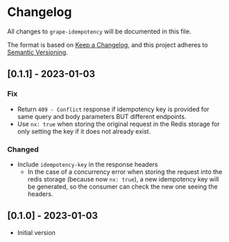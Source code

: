 # Changelog
All changes to `grape-idempotency` will be documented in this file.

The format is based on [Keep a Changelog](https://keepachangelog.com/en/1.0.0/),
and this project adheres to [Semantic Versioning](https://semver.org/spec/v2.0.0.html).

## [0.1.1] - 2023-01-03

### Fix

- Return `409 - Conflict` response if idempotency key is provided for same query and body parameters BUT different endpoints.
- Use `nx: true` when storing the original request in the Redis storage for only setting the key if it does not already exist.

### Changed

- Include `idempotency-key` in the response headers
  - In the case of a concurrency error when storing the request into the redis storage (because now `nx: true`), a new idempotency key will be generated, so the consumer can check the new one seeing the headers.

## [0.1.0] - 2023-01-03

- Initial version
